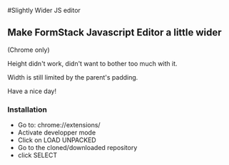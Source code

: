 #Slightly Wider JS editor

## Make FormStack Javascript Editor a little wider
(Chrome only)


Height didn't work, didn't want to bother too much with it.

Width is still limited by the parent's padding.

Have a nice day!


### Installation
- Go to: chrome://extensions/
- Activate developper mode
- Click on LOAD UNPACKED
- Go to the cloned/downloaded repository
- click SELECT